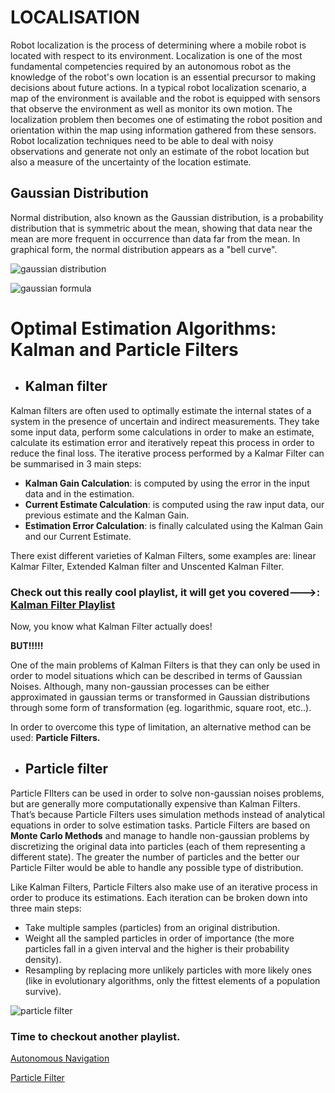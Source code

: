 # LOCALISATION
Robot localization is the process of determining where a mobile robot is located with respect to its environment. Localization is one of the most fundamental competencies required by an autonomous robot as the knowledge of the robot's own location is an essential precursor to making decisions about future actions. In a typical robot localization scenario, a map of the environment is available and the robot is equipped with sensors that observe the environment as well as monitor its own motion. The localization problem then becomes one of estimating the robot position and orientation within the map using information gathered from these sensors. Robot localization techniques need to be able to deal with noisy observations and generate not only an estimate of the robot location but also a measure of the uncertainty of the location estimate. 

## Gaussian Distribution
Normal distribution, also known as the Gaussian distribution, is a probability distribution that is symmetric about the mean, showing that data near the mean are more frequent in occurrence than data far from the mean. In graphical form, the normal distribution appears as a "bell curve".

![gaussian distribution](https://github.com/ePSA-eJya/Robotics-Camp-2023-forked/assets/120899038/29adc295-c3f3-4311-8fa7-5efdd9f048ab)

![gaussian formula](https://github.com/ePSA-eJya/Robotics-Camp-2023-forked/assets/120899038/00a158fd-f5a2-4310-89e5-128fcac5f675.png )



# Optimal Estimation Algorithms: Kalman and Particle Filters

+ ## **Kalman filter**
 Kalman filters are often used to optimally estimate the internal states of a system in the presence of uncertain and indirect measurements.
They take some input data, perform some calculations in order to make an estimate, calculate its estimation error and iteratively repeat this process in order to reduce the final loss. The iterative process performed by a Kalmar Filter can be summarised in 3 main steps:
+ **Kalman Gain Calculation**: is computed by using the error in the input data and in the estimation.
+ **Current Estimate Calculation**: is computed using the raw input data, our previous estimate and the Kalman Gain.
+ **Estimation Error Calculation**: is finally calculated using the Kalman Gain and our Current Estimate.

There exist different varieties of Kalman Filters, some examples are: linear Kalmar Filter, Extended Kalman filter and Unscented Kalman Filter.

### Check out this really cool playlist, it will get you covered--->: [Kalman Filter Playlist](https://www.youtube.com/playlist?list=PLn8PRpmsu08pzi6EMiYnR-076Mh-q3tWr)



Now, you know what Kalman Filter actually does!

**BUT!!!!!**

One of the main problems of Kalman Filters is that they can only be used in order to model situations which can be described in terms of Gaussian Noises. Although, many non-gaussian processes can be either approximated in gaussian terms or transformed in Gaussian distributions through some form of transformation (eg. logarithmic, square root, etc..).

In order to overcome this type of limitation, an alternative method can be used: **Particle Filters.**

+ ## **Particle filter**
Particle FIlters can be used in order to solve non-gaussian noises problems, but are generally more computationally expensive than Kalman Filters. That’s because Particle Filters uses simulation methods instead of analytical equations in order to solve estimation tasks.
Particle Filters are based on **Monte Carlo Methods** and manage to handle non-gaussian problems by discretizing the original data into particles (each of them representing a different state). The greater the number of particles and the better our Particle Filter would be able to handle any possible type of distribution.

Like Kalman Filters, Particle Filters also make use of an iterative process in order to produce its estimations. Each iteration can be broken down into three main steps:
+ Take multiple samples (particles) from an original distribution.
+ Weight all the sampled particles in order of importance (the more particles fall in a given interval and the higher is their probability density).
+ Resampling by replacing more unlikely particles with more likely ones (like in evolutionary algorithms, only the fittest elements of a population survive).



![particle filter](https://github.com/ePSA-eJya/Robotics-Camp-2023-forked/assets/120899038/7e72d386-ead8-43bc-bedb-3c62c083865c)


### Time to checkout another playlist.

[Autonomous Navigation](https://youtu.be/Fw8JQ5Q-ZwU)

[Particle Filter](https://youtu.be/NrzmH_yerBU)
